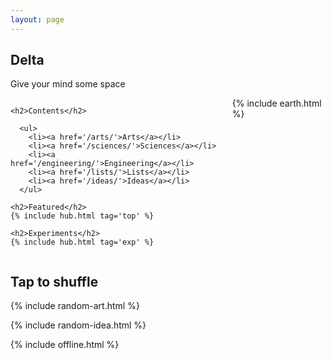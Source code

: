 ```yaml
---
layout: page
---
```



## Delta 
Give your mind some space

<div class="columns is-vcentered">

  <div class="column">

    <h2>Contents</h2>

      <ul>
        <li><a href='/arts/'>Arts</a></li>
        <li><a href='/sciences/'>Sciences</a></li>
        <li><a href='/engineering/'>Engineering</a></li>
        <li><a href='/lists/'>Lists</a></li>
        <li><a href='/ideas/'>Ideas</a></li>
      </ul>

    <h2>Featured</h2>
    {% include hub.html tag='top' %}

    <h2>Experiments</h2>
    {% include hub.html tag='exp' %}

  </div>


  <div class="column">
    {% include earth.html %}
  </div>

</div>

## Tap to shuffle   

{% include random-art.html %}

{% include random-idea.html %}

{% include offline.html  %}

